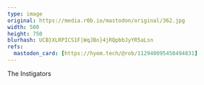 ```yaml
---
type: image
original: https://media.r0b.io/mastodon/original/362.jpg
width: 500
height: 750
blurhash: UCB}XLRPICS1F|WqJBo}4jRQpbbJyYR5aLsn
refs:
  mastodon_card: [https://hyem.tech/@rob/112940095450494831]
---
```


The Instigators
